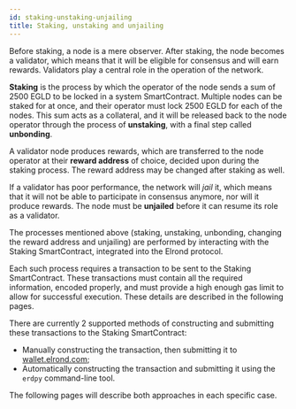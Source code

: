 ```yaml
---
id: staking-unstaking-unjailing
title: Staking, unstaking and unjailing
---
```


Before staking, a node is a mere observer. After staking, the node becomes a validator, which means that it will be eligible for consensus and will earn rewards. Validators play a central role in the operation of the network.

**Staking** is the process by which the operator of the node sends a sum of 2500 EGLD to be locked in a system SmartContract. Multiple nodes can be staked for at once, and their operator must lock 2500 EGLD for each of the nodes. This sum acts as a collateral, and it will be released back to the node operator through the process of **unstaking**, with a final step called **unbonding**.

A validator node produces rewards, which are transferred to the node operator at their **reward address** of choice, decided upon during the staking process. The reward address may be changed after staking as well.

If a validator has poor performance, the network will _jail_ it, which means that it will not be able to participate in consensus anymore, nor will it produce rewards. The node must be **unjailed** before it can resume its role as a validator.

The processes mentioned above (staking, unstaking, unbonding, changing the reward address and unjailing) are performed by interacting with the Staking SmartContract, integrated into the Elrond protocol.

Each such process requires a transaction to be sent to the Staking SmartContract. These transactions must contain all the required information, encoded properly, and must provide a high enough gas limit to allow for successful execution. These details are described in the following pages.

There are currently 2 supported methods of constructing and submitting these transactions to the Staking SmartContract:

- Manually constructing the transaction, then submitting it to [wallet.elrond.com](https://wallet.elrond.com/);
- Automatically constructing the transaction and submitting it using the `erdpy` command-line tool.

The following pages will describe both approaches in each specific case.
